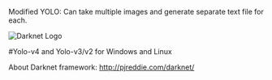 Modified YOLO: Can take multiple images and generate separate text file for each.

![Darknet Logo](http://pjreddie.com/media/files/darknet-black-small.png)


#Yolo-v4 and Yolo-v3/v2 for Windows and Linux

About Darknet framework: http://pjreddie.com/darknet/
